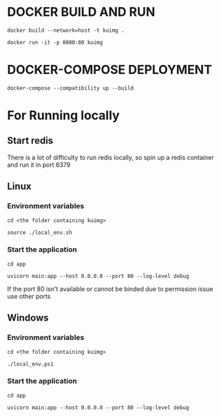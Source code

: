 # DOCKER BUILD AND RUN
`docker build --network=host -t kuimg .`

`docker run -it -p 8000:80 kuimg`

# DOCKER-COMPOSE DEPLOYMENT
`docker-compose --compatibility up --build`

# For Running locally

## Start redis
There is a lot of difficulty to run redis locally, so spin up a redis container and run it in port 6379

## Linux

### Environment variables
`cd <the folder containing kuimg>`

`source ./local_env.sh`

### Start the application
`cd app`

`uvicorn main:app --host 0.0.0.0 --port 80 --log-level debug`

If the port 80 isn't available or cannot be binded due to permission issue use other ports

## Windows


### Environment variables
`cd <the folder containing kuimg>`

`./local_env.ps1`

### Start the application
`cd app`

`uvicorn main:app --host 0.0.0.0 --port 80 --log-level debug`